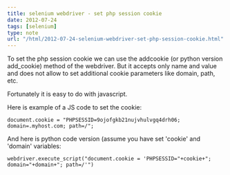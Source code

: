 ```yaml
---
title: selenium webdriver - set php session cookie
date: 2012-07-24
tags: [selenium]
type: note
url: "/html/2012-07-24-selenium-webdriver-set-php-session-cookie.html"
---
```


To set the php session cookie we can use the addcookie (or python version add_cookie) method of the webdriver. But it accepts only name and value and does not allow to set additional cookie parameters like domain, path, etc.

Fortunately it is easy to do with javascript.

<!-- more -->
Here is example of a JS code to set the cookie:

    document.cookie = "PHPSESSID=9ojofgkb21nujvhulvgq4drh06; domain=.myhost.com; path=/";

And here is python code version (assume you have set 'cookie' and 'domain' variables:

    webdriver.execute_script("document.cookie = 'PHPSESSID="+cookie+"; domain="+domain+"; path=/'")
